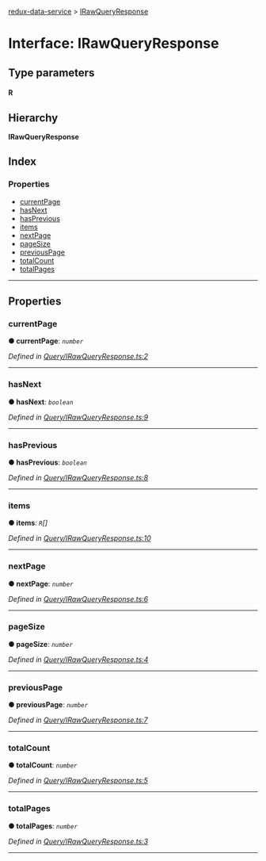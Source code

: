[redux-data-service](../README.md) > [IRawQueryResponse](../interfaces/irawqueryresponse.md)

# Interface: IRawQueryResponse

## Type parameters
#### R 
## Hierarchy

**IRawQueryResponse**

## Index

### Properties

* [currentPage](irawqueryresponse.md#currentpage)
* [hasNext](irawqueryresponse.md#hasnext)
* [hasPrevious](irawqueryresponse.md#hasprevious)
* [items](irawqueryresponse.md#items)
* [nextPage](irawqueryresponse.md#nextpage)
* [pageSize](irawqueryresponse.md#pagesize)
* [previousPage](irawqueryresponse.md#previouspage)
* [totalCount](irawqueryresponse.md#totalcount)
* [totalPages](irawqueryresponse.md#totalpages)

---

## Properties

<a id="currentpage"></a>

###  currentPage

**● currentPage**: *`number`*

*Defined in [Query/IRawQueryResponse.ts:2](https://github.com/Rediker-Software/redux-data-service/blob/95a67d9/src/Query/IRawQueryResponse.ts#L2)*

___
<a id="hasnext"></a>

###  hasNext

**● hasNext**: *`boolean`*

*Defined in [Query/IRawQueryResponse.ts:9](https://github.com/Rediker-Software/redux-data-service/blob/95a67d9/src/Query/IRawQueryResponse.ts#L9)*

___
<a id="hasprevious"></a>

###  hasPrevious

**● hasPrevious**: *`boolean`*

*Defined in [Query/IRawQueryResponse.ts:8](https://github.com/Rediker-Software/redux-data-service/blob/95a67d9/src/Query/IRawQueryResponse.ts#L8)*

___
<a id="items"></a>

###  items

**● items**: *`R`[]*

*Defined in [Query/IRawQueryResponse.ts:10](https://github.com/Rediker-Software/redux-data-service/blob/95a67d9/src/Query/IRawQueryResponse.ts#L10)*

___
<a id="nextpage"></a>

###  nextPage

**● nextPage**: *`number`*

*Defined in [Query/IRawQueryResponse.ts:6](https://github.com/Rediker-Software/redux-data-service/blob/95a67d9/src/Query/IRawQueryResponse.ts#L6)*

___
<a id="pagesize"></a>

###  pageSize

**● pageSize**: *`number`*

*Defined in [Query/IRawQueryResponse.ts:4](https://github.com/Rediker-Software/redux-data-service/blob/95a67d9/src/Query/IRawQueryResponse.ts#L4)*

___
<a id="previouspage"></a>

###  previousPage

**● previousPage**: *`number`*

*Defined in [Query/IRawQueryResponse.ts:7](https://github.com/Rediker-Software/redux-data-service/blob/95a67d9/src/Query/IRawQueryResponse.ts#L7)*

___
<a id="totalcount"></a>

###  totalCount

**● totalCount**: *`number`*

*Defined in [Query/IRawQueryResponse.ts:5](https://github.com/Rediker-Software/redux-data-service/blob/95a67d9/src/Query/IRawQueryResponse.ts#L5)*

___
<a id="totalpages"></a>

###  totalPages

**● totalPages**: *`number`*

*Defined in [Query/IRawQueryResponse.ts:3](https://github.com/Rediker-Software/redux-data-service/blob/95a67d9/src/Query/IRawQueryResponse.ts#L3)*

___

